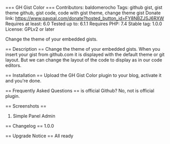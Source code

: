 === GH Gist Color ===
Contributors: baldomerocho
Tags: github gist, gist theme github, gist code, code with gist theme, change theme gist
Donate link: https://www.paypal.com/donate?hosted_button_id=FY8NBZJSJ6RXW
Requires at least: 6.0
Tested up to: 6.1.1
Requires PHP: 7.4
Stable tag: 1.0.0
License: GPLv2 or later

Change the theme of your embedded gists.

== Description ==
Change the theme of your embedded gists.
When you insert your gist from github.com it is displayed with the default theme or git layout.
But we can change the layout of the code to display as in our code editors.

== Installation ==
Upload the GH Gist Color plugin to your blog, activate it and you\'re done.

== Frequently Asked Questions ==
is official Github?
No, not is official plugin.

== Screenshots ==
1. Simple Panel Admin

== Changelog ==
1.0.0

== Upgrade Notice ==
All ready